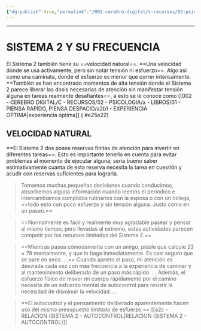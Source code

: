 ```yaml
---
{"dg-publish":true,"permalink":"/002-cerebro-digital/c-recursos/02-psicologia/a-libros/01-piensa-rapido-piensa-despacio/a2b-sistema-2-y-su-frecuencia/"}
---
```



---

# SISTEMA 2 Y SU FRECUENCIA
El Sistema 2 también tiene su ==velocidad natural==. ==Una velocidad donde se usa activamente, pero sin notar tensión ni esfuerzo==. Algo así como una caminata, donde el esfuerzo es menor que correr intensamente. ==También se han encontrado momentos de alta tensión donde el Sistema 2 parece liberar las dosis necesarias de atención sin manifestar tensión alguna en tareas realmente desafiantes==, a esto se le conoce como [[002 - CEREBRO DIGITAL/C - RECURSOS/02 - PSICOLOGIA/a - LIBROS/01 - PIENSA RAPIDO, PIENSA DESPACIO/a2b1 - EXPERIENCIA OPTIMA\|experiencia óptima]]
{ #e25e22}


## VELOCIDAD NATURAL
==El Sistema 2 dos posee reservas finitas de atención para invertir en diferentes tareas==. Esto es importante tenerlo en cuenta para evitar problemas al momento de ejecutar alguna; sería bueno saber estimativamente cuanta de esta reserva necesita la tarea en cuestión y acudir con reservas suficientes para lograrla.

> Tomamos muchas pequeñas decisiones cuando conducimos, absorbemos alguna información cuando leemos el periódico e intercambiamos cumplidos rutinarios con la esposa o con un colega, ==todo esto con poco esfuerzo y sin tensión alguna. Justo como en un paseo.==

>==Normalmente es fácil y realmente muy agradable pasear y pensar al mismo tiempo, pero llevadas al extremo, estas actividades parecen competir por los recursos limitados del Sistema 2.==

>==Mientras pasea cómodamente con un amigo, pídale que calcule 23 × 78 mentalmente, y que lo haga inmediatamente. Es casi seguro que se pare en seco. . .==
>Cuando aprieto el paso, mi atención es desviada cada vez con más frecuencia a la experiencia de caminar y al mantenimiento deliberado de un paso más rápido. . .
>Además, el esfuerzo físico de mover mi cuerpo rápidamente por el camino necesita de un esfuerzo mental de autocontrol para resistir la necesidad de disminuir la velocidad. . .

>==El autocontrol y el pensamiento deliberado aparentemente hacen uso del mismo presupuesto limitado de esfuerzo.== [[a2c - RELACION (SISTEMA 2 - AUTOCONTROL\|RELACION (SISTEMA 2 - AUTOCONTROL)]]


